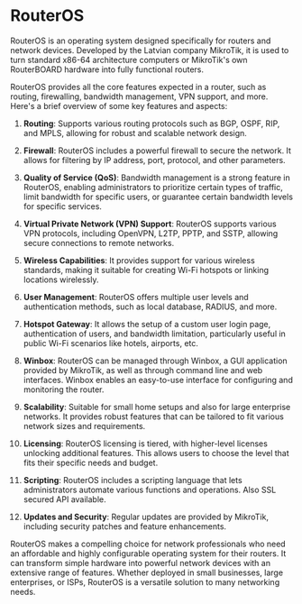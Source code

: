 # RouterOS

RouterOS is an operating system designed specifically for routers and network
devices. Developed by the Latvian company MikroTik, it is used to turn standard
x86-64 architecture computers or MikroTik's own RouterBOARD hardware into fully
functional routers.

RouterOS provides all the core features expected in a router, such as routing,
firewalling, bandwidth management, VPN support, and more. Here's a brief
overview of some key features and aspects:

1. **Routing**: Supports various routing protocols such as BGP, OSPF, RIP, and
   MPLS, allowing for robust and scalable network design.

2. **Firewall**: RouterOS includes a powerful firewall to secure the network.
   It allows for filtering by IP address, port, protocol, and other parameters.

3. **Quality of Service (QoS)**: Bandwidth management is a strong feature in
   RouterOS, enabling administrators to prioritize certain types of traffic,
limit bandwidth for specific users, or guarantee certain bandwidth levels for
specific services.

4. **Virtual Private Network (VPN) Support**: RouterOS supports various VPN
   protocols, including OpenVPN, L2TP, PPTP, and SSTP, allowing secure
connections to remote networks.

5. **Wireless Capabilities**: It provides support for various wireless
   standards, making it suitable for creating Wi-Fi hotspots or linking
locations wirelessly.

6. **User Management**: RouterOS offers multiple user levels and authentication
   methods, such as local database, RADIUS, and more.

7. **Hotspot Gateway**: It allows the setup of a custom user login page,
   authentication of users, and bandwidth limitation, particularly useful in
public Wi-Fi scenarios like hotels, airports, etc.

8. **Winbox**: RouterOS can be managed through Winbox, a GUI application
   provided by MikroTik, as well as through command line and web interfaces.
Winbox enables an easy-to-use interface for configuring and monitoring the
router.

9. **Scalability**: Suitable for small home setups and also for large
   enterprise networks. It provides robust features that can be tailored to fit
various network sizes and requirements.

10. **Licensing**: RouterOS licensing is tiered, with higher-level licenses
    unlocking additional features. This allows users to choose the level that
fits their specific needs and budget.

11. **Scripting**: RouterOS includes a scripting language that lets
    administrators automate various functions and operations.
    Also SSL secured API available.

13. **Updates and Security**: Regular updates are provided by MikroTik,
    including security patches and feature enhancements.

RouterOS makes a compelling choice for network professionals who need an
affordable and highly configurable operating system for their routers. It can
transform simple hardware into powerful network devices with an extensive range
of features. Whether deployed in small businesses, large enterprises, or ISPs,
RouterOS is a versatile solution to many networking needs.
